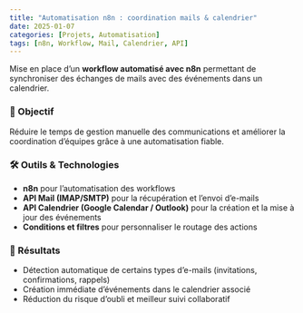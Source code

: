 ```yaml
---
title: "Automatisation n8n : coordination mails & calendrier"
date: 2025-01-07
categories: [Projets, Automatisation]
tags: [n8n, Workflow, Mail, Calendrier, API]
---
```


Mise en place d’un **workflow automatisé avec n8n** permettant de synchroniser des échanges de mails avec des événements dans un calendrier.  

### 🎯 Objectif
Réduire le temps de gestion manuelle des communications et améliorer la coordination d’équipes grâce à une automatisation fiable.  

### 🛠️ Outils & Technologies
- **n8n** pour l’automatisation des workflows  
- **API Mail (IMAP/SMTP)** pour la récupération et l’envoi d’e-mails  
- **API Calendrier (Google Calendar / Outlook)** pour la création et la mise à jour des événements  
- **Conditions et filtres** pour personnaliser le routage des actions  

### 📌 Résultats
- Détection automatique de certains types d’e-mails (invitations, confirmations, rappels)  
- Création immédiate d’événements dans le calendrier associé  
- Réduction du risque d’oubli et meilleur suivi collaboratif  

